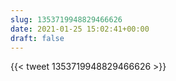 ```yaml
---
slug: 1353719948829466626
date: 2021-01-25 15:02:41+00:00
draft: false
---
```


{{< tweet 1353719948829466626 >}}
